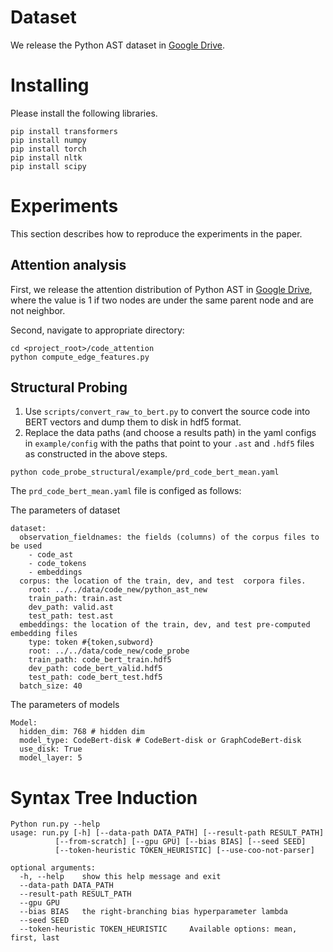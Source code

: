 # Dataset
We release the Python AST dataset in [Google Drive](https://drive.google.com/file/d/1BD8BCmGi3mds9su3eWMZYi8ybGB4UEJE/view?usp=sharing).


# Installing
Please install the following libraries.

```
pip install transformers
pip install numpy
pip install torch
pip install nltk
pip install scipy
```

# Experiments
This section describes how to reproduce the experiments in the paper.

## Attention analysis

First, we release the attention distribution of Python AST in [Google Drive](https://drive.google.com/file/d/1BD8BCmGi3mds9su3eWMZYi8ybGB4UEJE/view?usp=sharing), where the value is 1 if two nodes are under the same parent node and are not neighbor.

Second, navigate to appropriate directory:

```
cd <project_root>/code_attention
python compute_edge_features.py
```

## Structural Probing

1. Use `scripts/convert_raw_to_bert.py` to convert the source code into BERT vectors and dump them to disk in hdf5 format.
2. Replace the data paths (and choose a results path) in the yaml configs in `example/config` with the paths that point to your `.ast` and `.hdf5` files as constructed in the above steps.

```
python code_probe_structural/example/prd_code_bert_mean.yaml
```

The `prd_code_bert_mean.yaml` file is configed as follows:


The parameters of dataset
```
dataset:
  observation_fieldnames: the fields (columns) of the corpus files to be used
    - code_ast
    - code_tokens
    - embeddings
  corpus: the location of the train, dev, and test  corpora files.
    root: ../../data/code_new/python_ast_new
    train_path: train.ast
    dev_path: valid.ast
    test_path: test.ast
  embeddings: the location of the train, dev, and test pre-computed embedding files
    type: token #{token,subword}
    root: ../../data/code_new/code_probe
    train_path: code_bert_train.hdf5
    dev_path: code_bert_valid.hdf5
    test_path: code_bert_test.hdf5
  batch_size: 40
```

The parameters of models
```
Model:
  hidden_dim: 768 # hidden dim
  model_type: CodeBert-disk # CodeBert-disk or GraphCodeBert-disk
  use_disk: True
  model_layer: 5
```


# Syntax Tree Induction

```
Python run.py --help
usage: run.py [-h] [--data-path DATA_PATH] [--result-path RESULT_PATH]
          [--from-scratch] [--gpu GPU] [--bias BIAS] [--seed SEED]
          [--token-heuristic TOKEN_HEURISTIC] [--use-coo-not-parser]

optional arguments:
  -h, --help    show this help message and exit
  --data-path DATA_PATH
  --result-path RESULT_PATH
  --gpu GPU
  --bias BIAS   the right-branching bias hyperparameter lambda
  --seed SEED
  --token-heuristic TOKEN_HEURISTIC     Available options: mean, first, last
```
